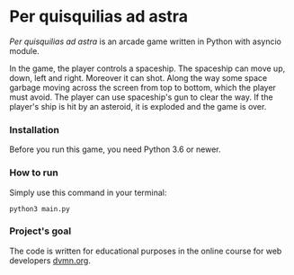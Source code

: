 # Per quisquilias ad astra

*Per quisquilias ad astra* is an arcade game written in Python with asyncio module.

In the game, the player controls a spaceship. The spaceship can move up, down, left and right. Moreover it can shot.
Along the way some space garbage moving across the screen from top to bottom, which the player must avoid.
The player can use spaceship's gun to clear the way. If the player's ship is hit by an asteroid, it is exploded and the game is over.

### Installation

Before you run this game, you need Python 3.6 or newer. 

### How to run

Simply use this command in your terminal:
```
python3 main.py
```

### Project's goal

The code is written for educational purposes in the online course for web developers [dvmn.org](https://dvmn.org/).